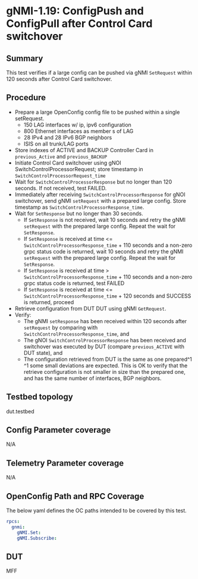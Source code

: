# gNMI-1.19: ConfigPush and ConfigPull after Control Card switchover

## Summary
This test verifies if a large config can be pushed via gNMI `SetRequest` within 120 seconds after Control Card switchover.

## Procedure

* Prepare a large OpenConfig config file to be pushed within a single setRequest.
  * 150 LAG interfaces w/ ip, ipv6 configuration
  * 800 Ethernet interfaces as member s of LAG
  * 28 IPv4 and 28 IPv6 BGP neighbors
  * ISIS on all trunk/LAG ports
* Store indexes of ACTIVE and BACKUP Controller Card in `previous_Active` and `previous_BACKUP`
* Initiate Control Card switchover using gNOI SwitchControlProcessorRequest; store timestamp in `SwitchControlProcessorRequest_time`
* Wait for `SwitchControlProcessorResponse` but no longer than 120 seconds. If not received, test FAILED.
* Immediately after receiving `SwitchControlProcessorResponse` for gNOI switchover, send gNMI `setRequest` with a prepared large config. Store timestamp as `SwitchControlProcessorResponse_time`.
* Wait for `SetResponse` but no longer than 30 seconds.
  * If `SetResponse` is not received, wait 10 seconds and retry the gNMI `setRequest` with the prepared large config. Repeat the wait for `SetResponse`.
  * If `SetResponse` is received at time <= `SwitchControlProcessorResponse_time` + 110 seconds and a non-zero grpc status code is returned, wait 10 seconds and retry the gNMI `setRequest` with the prepared large config. Repeat the wait for `SetResponse`.
  * If `SetResponse` is received at time > `SwitchControlProcessorResponse_time` + 110 seconds and a non-zero grpc status code is returned, test FAILED
  * If `SetResponse` is received at time <= `SwitchControlProcessorResponse_time` + 120 seconds and SUCCESS is returned, proceed
* Retrieve configuration from DUT DUT using gNMI `GetRequest`.
* Verify:
  * The gNMI `setResponse` has been received within 120 seconds after `setRequest` by comparing with `SwitchControlProcessorResponse_time`, and
  * The gNOI `SwitchControlProcessorResponse` has been received and switchover was executed by DUT (compare `previous_ACTIVE` with DUT state), and
  * The configuration retrieved from DUT is the same as one prepared^1
^1 some small deviations are expected. This is OK to verify that the retrieve configuration is not smaller in size than the prepared one, and has the same number of interfaces, BGP neighbors. 

## Testbed topology
dut.testbed

## Config Parameter coverage
N/A

## Telemetry Parameter coverage
N/A

## OpenConfig Path and RPC Coverage

The below yaml defines the OC paths intended to be covered by this test.

```yaml
rpcs:
  gnmi:
    gNMI.Set:
    gNMI.Subscribe:
```
## DUT
MFF
